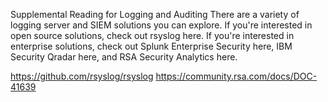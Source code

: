 Supplemental Reading for Logging and Auditing
There are a variety of logging server and SIEM solutions you can explore. 
If you're interested in open source solutions, check out rsyslog here. 
If you're interested in enterprise solutions, check out Splunk Enterprise Security here, IBM Security Qradar here, and RSA Security Analytics here. 

https://github.com/rsyslog/rsyslog
https://community.rsa.com/docs/DOC-41639
